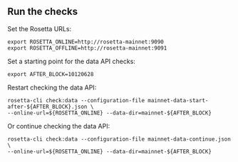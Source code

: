 ## Run the checks

Set the Rosetta URLs:

```
export ROSETTA_ONLINE=http://rosetta-mainnet:9090
export ROSETTA_OFFLINE=http://rosetta-mainnet:9091
```

Set a starting point for the data API checks:

```
export AFTER_BLOCK=10120628
```

Restart checking the data API:

```
rosetta-cli check:data --configuration-file mainnet-data-start-after-${AFTER_BLOCK}.json \
--online-url=${ROSETTA_ONLINE} --data-dir=mainnet-${AFTER_BLOCK}
```

Or continue checking the data API:

```
rosetta-cli check:data --configuration-file mainnet-data-continue.json \
--online-url=${ROSETTA_ONLINE} --data-dir=mainnet-${AFTER_BLOCK}
```


